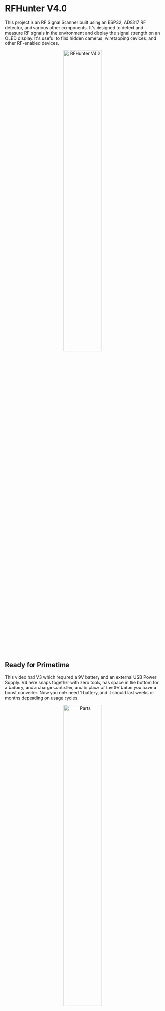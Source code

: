 # RFHunter V4.0

This project is an RF Signal Scanner built using an ESP32, AD8317 RF detector, and various other components. It's designed to detect and measure RF signals in the environment and display the signal strength on an OLED display. It's useful to find hidden cameras, wiretapping devices, and other RF-enabled devices.

<center><img src="v4.gif" alt="RFHunter V4.0" width="50%">
</center>

## Ready for Primetime


This video had V3 which required a 9V battery and an external USB Power Supply. V4 here snaps together with zero tools, has space in the bottom for a battery, and a charge controller, and in place of the 9V batter you have a boost converter.  Now you only need 1 battery, and it should last weeks or months depending on usage cycles.

<center><img src="parts.jpg" alt="Parts" width="50%"></center>


## Author

Matthew Rogers a simple hacker from the United States.
- Website: [matthewrogers.org](https://matthewrogers.org)
- Twitter: [@rogerscissp](https://x.com/rogerscissp)
- LinkedIn: [Matthew Rogers](https://www.linkedin.com/in/matthewrogerscissp/)

## License

This project is licensed under the GNU General Public License v3.0 (GNU GPLv3). See the [LICENSE](LICENSE) file for details.

## Bill of Materials (BOM)

<center><img src="3dprint.jpg" alt="3D Printed Parts" width="50%"></center>

I listed the Amazon links in the .cpp file if you want to buy the parts. These are not affiliate links. You can buy these anywhere.

1. ESP32 Development Board
2. AD8317 RF Power Detector
3. TP4056 Lithium Battery Charge Controller
3.7V Lithium-ion Battery
4. Boost Converter (3.3V to 9V)
5. OLED Display (I2C, 128x64)
6. Potentiometer (10k)
7. Piezo Buzzer
8. Power Switch

## Build Process

1. Assemble the power circuit:
   - Connect the battery to the TP4056 charge controller
   - Connect the out from theTP4056 output to the power switch
   - Connect the power switch output to the ESP32 5v VIN and boost converter input
   - Adjust the boost converter output to 9V

  > Make sure the boost converter is set to 9V. If you don't have a 9V battery, you can use a 9V battery.

  > Make sure you use the 5V VIN and not the 3.3V VIN.

2. Connect the AD8317 RF detector:
   - Power the AD8317 with the 9V output from the boost converter
   - Connect the VOUT pin to ESP32 GPIO 34

3. Set up the OLED display:
   - Connect VCC to ESP32 3.3V
   - Connect GND to ESP32 GND
   - Connect SDA to ESP32 GPIO 21
   - Connect SCL to ESP32 GPIO 22

4. Connect the potentiometer:
   - Connect VCC to ESP32 3.3V
   - Connect GND to ESP32 GND
   - Connect the wiper to ESP32 GPIO 35

5. Connect the piezo buzzer:
   - Connect the positive terminal to ESP32 GPIO 5
   - Connect the negative terminal to ESP32 GND

6. Flash the ESP32 with the provided code:

   ```
   git clone https://github.com/ramborogers/rfhunter.git
   cd rfhunter
   pio run -t upload
   ```
   >**You shouldn't need to change any of the code.**

7. Snap the case together

<img src= finalv4.jpg>

## Wiring Instructions

Wiring Guide for RFHunter:

### Power Circuit:
1. Battery (3.7V) positive terminal -> Power Switch
2. Power Switch -> TP4056 Charge Controller (B+)
3.TP4056 OUT+ -> ESP32 VIN and Boost Converter IN+
4. Boost Converter OUT+ (adjusted to 9V) -> AD8317 VCC
5. Battery negative terminal -> TP4056 B- and ESP32 GND and Boost Converter IN-
6. Boost Converter OUT- -> AD8317 GND

### Signal and Control:

7. AD8317 VOUT -> ESP32 GPIO 34 (RF_SENSOR_PIN)
8. Potentiometer VCC -> ESP32 3.3V
9. Potentiometer GND -> ESP32 GND
Potentiometer Wiper -> ESP32 GPIO 35 (POT_PIN)
10. OLED Display VCC -> ESP32 3.3V
11. OLED Display GND -> ESP32 GND
12. OLED Display SDA -> ESP32 GPIO 21 (OLED_SDA)
13. OLED Display SCL -> ESP32 GPIO 22 (OLED_SCL)
14. Piezo Buzzer positive -> ESP32 GPIO 5 (BUZZER_PIN)
15. Piezo Buzzer negative -> ESP32 GND

## Notes:

- The power switch controls the main power flow from the battery.
- The TP4056 charge controller manages battery charging and protection.
- The boost converter steps up the 3.3V from the battery to 9V for the AD8317 sensor.
- All GND connections should be common.
Double-check all connections and voltage levels before powering on.


## Usage

1. Power on the device using the power switch
2. The OLED display will show the current RF signal strength
3. Use the potentiometer to adjust the sensitivity
4. The piezo buzzer will sound when strong RF signals are detected

## Improvements and Feedback

We're always looking for ways to improve this project. If you have any ideas or suggestions, please feel free to open an issue or submit a pull request on our GitHub repository.

If you build your own RF Signal Scanner based on this project, we'd love to see it! Please share your creation on Twitter/X and tag @rogerscissp. Your feedback and experiences are valuable to the community!

Happy building!

Matthew Rogers

> The best idea for a date, his and hers RF Hunters!

<center>
<img src="v4date.gif" alt="RFHunter V4.0" width="50%">
</center>